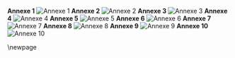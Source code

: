 **Annexe 1** ![Annexe 1](./content/appendix/01.png)
**Annexe 2** ![Annexe 2](./content/appendix/02.png)
**Annexe 3** ![Annexe 3](./content/appendix/03.png)
**Annexe 4** ![Annexe 4](./content/appendix/04.png)
**Annexe 5** ![Annexe 5](./content/appendix/05.png)
**Annexe 6** ![Annexe 6](./content/appendix/06.png)
**Annexe 7** ![Annexe 7](./content/appendix/07.png)
**Annexe 8** ![Annexe 8](./content/appendix/08.png)
**Annexe 9** ![Annexe 9](./content/appendix/09.png)
**Annexe 10** ![Annexe 10](./content/appendix/10.png)

\newpage